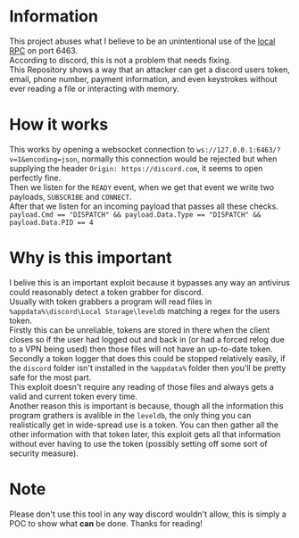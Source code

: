 # Information

This project abuses what I believe to be an unintentional use of the [local RPC](https://discord.com/developers/docs/topics/rpc) on port 6463.\
According to discord, this is not a problem that needs fixing.\
This Repository shows a way that an attacker can get a discord users token, email, phone number, payment information, and even keystrokes without ever reading a file or interacting with memory.

# How it works

This works by opening a websocket connection to `ws://127.0.0.1:6463/?v=1&encoding=json`, normally this connection would be rejected but when supplying the header `Origin: https://discord.com`, it seems to open perfectly fine.\
Then we listen for the `READY` event, when we get that event we write two payloads, `SUBSCRIBE` and `CONNECT`.\
After that we listen for an incoming payload that passes all these checks. `payload.Cmd == "DISPATCH" && payload.Data.Type == "DISPATCH" && payload.Data.PID == 4`

# Why is this important

I belive this is an important exploit because it bypasses any way an antivirus could reasonably detect a token grabber for discord.\
Usually with token grabbers a program will read files in `%appdata%\discord\Local Storage\leveldb` matching a regex for the users token.\
Firstly this can be unreliable, tokens are stored in there when the client closes so if the user had logged out and back in (or had a forced relog due to a VPN being used) then those files will not have an up-to-date token.\
Secondly a token logger that does this could be stopped relatively easily, if the `discord` folder isn't installed in the `%appdata%` folder then you'll be pretty safe for the most part.\
This exploit doesn't require any reading of those files and always gets a valid and current token every time.\
Another reason this is important is because, though all the information this program grathers is avalible in the `leveldb`, the only thing you can realistically get in wide-spread use is a token. You can then gather all the other information with that token later, this exploit gets all that information without ever having to use the token (possibly setting off some sort of security measure).

# Note

Please don't use this tool in any way discord wouldn't allow, this is simply a POC to show what **can** be done. Thanks for reading!